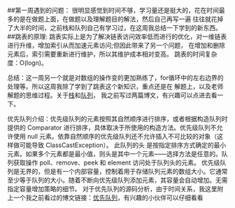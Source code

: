 ##第一周遇到的问题：
很明显感觉到时间不够，学习量还是挺大的，花在时间最多的是在做题上面，在做题以及理解题目的解法，然后自己再写一遍
往往就花掉了大半的时间，之前栈和队列自己有学习过，在这周我总结一下学到的新东西。
##跳表的原理:
跳表实际上是为了解决链表访问效率低而进行的优化，对一维链表进行升维，增加索引从而加速元素访问;但因此带来了另一个问题，
在增加和删除元素后，索引需要重新进行维护，所以其维护成本相对变高。
跳表的时间复杂度：O(logn)。

总结：这一周另一个就是对数组的操作变的更加熟练了，for循环中的左右边界的处理等。所以这周我除了学到了跳表这个新知识，重点还是在
解题上，以及老师解题的思维过程。关于<a href="https://bingyu.co/archives/1555825420996" target="_blank">栈</a>和<a href="https://bingyu.co/archives/1556949790756" target="_blank">队列</a>，
我之前写过两篇博文，有兴趣可以点进去看一下。

优先队列介绍：优先级队列的元素按照其自然顺序进行排序，或者根据构造队列时提供的 Comparator 进行排序，具体取决于所使用的构造方法。优先级队列不允许使用 null 元素。依靠自然顺序的优先级队列还不允许插入不可比较的对象（这样做可能导致 ClassCastException）。
此队列的头 是按指定排序方式确定的最小 元素。如果多个元素都是最小值，则头是其中一个元素——选择方法是任意的。队列获取操作 poll、remove、peek 和 element 访问处于队列头的元素。
优先级队列是无界的，但是有一个内部容量，控制着用于存储队列元素的数组大小。它通常至少等于队列的大小。随着不断向优先级队列添加元素，其容量会自动增加。无需指定容量增加策略的细节。
对于优先队列的源码分析，由于时间关系，我这里附上一个我之前看过的博文链接：<a href="https://www.cnblogs.com/gaohuiqian/p/5233926.html" target="_blank">优先队列</a>，有兴趣的小伙伴可以仔细看看

  

